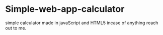 # Simple-web-app-calculator
simple calculator made in javaScript  and HTML5
incase of anything reach out to me.

